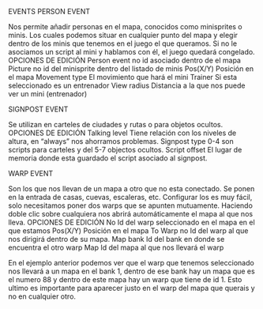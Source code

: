 EVENTS
PERSON EVENT

Nos permite añadir personas en el mapa, conocidos como minisprites o minis. Los cuales podemos situar en cualquier punto del mapa y elegir dentro de los minis que tenemos en el juego el que queramos.
Si no le asociamos un script al mini y hablamos con él, el juego quedará congelado.
OPCIONES DE EDICIÓN
Person event no
id asociado dentro de el mapa
Picture no
id del minisprite dentro del listado de minis
Pos(X/Y)
Posición en el mapa
Movement type
El movimiento que hará el mini
Trainer
Si esta seleccionado es un entrenador
View radius
Distancia a la que nos puede ver un mini (entrenador)

SIGNPOST EVENT

Se utilizan en carteles de ciudades y rutas o para objetos ocultos.
OPCIONES DE EDICIÓN
Talking level
Tiene relación con los niveles de altura, en “always” nos  ahorramos problemas.
Signpost type
0-4 son scripts para carteles y del 5-7 objectos ocultos.
Script offset
El lugar de memoria donde esta guardado el script asociado al signpost.

WARP EVENT

Son los que nos llevan de un mapa a otro que no esta conectado.
Se ponen en la entrada de casas, cuevas, escaleras, etc. Configurar los es muy fácil,
 solo necesitamos poner dos warps que se apunten mutuamente.
Haciendo doble clic sobre cualquiera nos abrirá automáticamente el mapa al que nos lleva.
OPCIONES DE EDICIÓN
No
Id del warp seleccionado en el mapa en el que estamos
Pos(X/Y)
Posición en el mapa
To Warp no
Id del warp al que nos dirigirá dentro de su mapa.
Map bank
Id del bank en donde se encuentra el otro warp
Map
Id del mapa al que nos llevará el warp

En el ejemplo anterior podemos ver que el warp que tenemos seleccionado nos llevará a un mapa en el bank 1, dentro de ese bank hay un mapa que es el numero 88 y dentro de este mapa hay un warp que tiene de id 1. Esto ultimo es importante para aparecer justo en el warp del mapa que querais y no en cualquier otro.